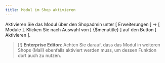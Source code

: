 ```yaml
---
title: Modul im Shop aktivieren
---
```


Aktivieren Sie das Modul über den Shopadmin unter [ Erweiterungen ] -> [ Module ]. Klicken Sie nach Auswahl von [ {$menutitle} ] auf den Button [ Aktivieren ].

> [!] **Enterprise Editon**: Achten Sie darauf, dass das Modul in weiteren Shops (Mall) ebenfalls aktiviert werden muss, um dessen Funktion dort auch zu nutzen.